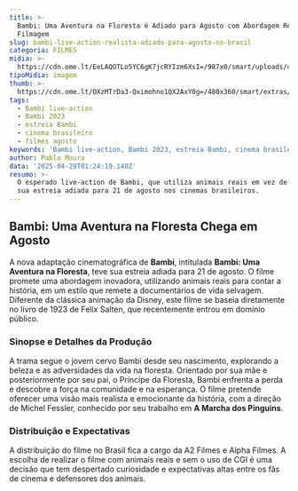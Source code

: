 ```yaml
---
title: >-
  Bambi: Uma Aventura na Floresta é Adiado para Agosto com Abordagem Realista de
  Filmagem
slug: bambi-live-action-realista-adiado-para-agosto-no-brasil
categoria: FILMES
midia: >-
  https://cdn.ome.lt/EeLAQOTLo5YC6gK7jcRYIzm6XsI=/987x0/smart/uploads/conteudo/fotos/Design_sem_nome_-_2025-04-28T213541.114.png
tipoMidia: imagem
thumb: >-
  https://cdn.ome.lt/OXzMTrDa3-Qximohno1QX2AxY0g=/480x360/smart/extras/conteudos/Design_sem_nome_-_2025-04-28T213541.114.png
tags:
  - Bambi live-action
  - Bambi 2023
  - estreia Bambi
  - cinema brasileiro
  - filmes agosto
keywords: 'Bambi live-action, Bambi 2023, estreia Bambi, cinema brasileiro, filmes agosto'
author: Pablo Moura
data: '2025-04-29T01:24:19.140Z'
resumo: >-
  O esperado live-action de Bambi, que utiliza animais reais em vez de CGI, tem
  sua estreia adiada para 21 de agosto nos cinemas brasileiros.
---
```


## Bambi: Uma Aventura na Floresta Chega em Agosto

A nova adaptação cinematográfica de **Bambi**, intitulada **Bambi: Uma Aventura na Floresta**, teve sua estreia adiada para 21 de agosto. O filme promete uma abordagem inovadora, utilizando animais reais para contar a história, em um estilo que remete a documentários de vida selvagem. Diferente da clássica animação da Disney, este filme se baseia diretamente no livro de 1923 de Felix Salten, que recentemente entrou em domínio público.

### Sinopse e Detalhes da Produção

A trama segue o jovem cervo Bambi desde seu nascimento, explorando a beleza e as adversidades da vida na floresta. Orientado por sua mãe e posteriormente por seu pai, o Príncipe da Floresta, Bambi enfrenta a perda e descobre a força na comunidade e na esperança. O filme pretende oferecer uma visão mais realista e emocionante da história, com a direção de Michel Fessler, conhecido por seu trabalho em **A Marcha dos Pinguins**.

### Distribuição e Expectativas

A distribuição do filme no Brasil fica a cargo da A2 Filmes e Alpha Filmes. A escolha de realizar o filme com animais reais e sem o uso de CGI é uma decisão que tem despertado curiosidade e expectativas altas entre os fãs de cinema e defensores dos animais.
